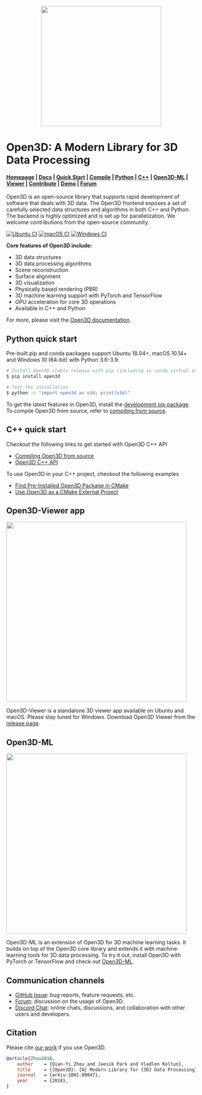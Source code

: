 <p align="center">
<img src="https://raw.githubusercontent.com/isl-org/Open3D/master/docs/_static/open3d_logo_horizontal.png" width="320" />
</p>

# Open3D: A Modern Library for 3D Data Processing

<h4>
    <a href="http://www.open3d.org">Homepage</a> |
    <a href="http://www.open3d.org/docs">Docs</a> |
    <a href="http://www.open3d.org/docs/release/getting_started.html">Quick Start</a> |
    <a href="http://www.open3d.org/docs/release/compilation.html">Compile</a> |
    <a href="http://www.open3d.org/docs/release/index.html#python-api-index">Python</a> |
    <a href="http://www.open3d.org/docs/release/cpp_api.html">C++</a> |
    <a href="https://github.com/isl-org/Open3D-ML">Open3D-ML</a> |
    <a href="https://github.com/isl-org/Open3D/releases">Viewer</a> |
    <a href="http://www.open3d.org/docs/release/contribute/contribute.html">Contribute</a> |
    <a href="https://www.youtube.com/channel/UCRJBlASPfPBtPXJSPffJV-w">Demo</a> |
    <a href="https://github.com/isl-org/Open3D/discussions">Forum</a>
</h4>

Open3D is an open-source library that supports rapid development of software
that deals with 3D data. The Open3D frontend exposes a set of carefully selected
data structures and algorithms in both C++ and Python. The backend is highly
optimized and is set up for parallelization. We welcome contributions from
the open-source community.

[![Ubuntu CI](https://github.com/isl-org/Open3D/workflows/Ubuntu%20CI/badge.svg)](https://github.com/isl-org/Open3D/actions?query=workflow%3A%22Ubuntu+CI%22)
[![macOS CI](https://github.com/isl-org/Open3D/workflows/macOS%20CI/badge.svg)](https://github.com/isl-org/Open3D/actions?query=workflow%3A%22macOS+CI%22)
[![Windows CI](https://github.com/isl-org/Open3D/workflows/Windows%20CI/badge.svg)](https://github.com/isl-org/Open3D/actions?query=workflow%3A%22Windows+CI%22)

**Core features of Open3D include:**

* 3D data structures
* 3D data processing algorithms
* Scene reconstruction
* Surface alignment
* 3D visualization
* Physically based rendering (PBR)
* 3D machine learning support with PyTorch and TensorFlow
* GPU acceleration for core 3D operations
* Available in C++ and Python

For more, please visit the [Open3D documentation](http://www.open3d.org/docs).

## Python quick start

Pre-built pip and conda packages support Ubuntu 18.04+, macOS 10.14+ and
Windows 10 (64-bit) with Python 3.6-3.9.

```bash
# Install Open3D stable release with pip (including in conda virtual environments)
$ pip install open3d

# Test the installation
$ python -c "import open3d as o3d; print(o3d)"

```

To get the latest features in Open3D, install the
[development pip package](http://www.open3d.org/docs/latest/getting_started.html#development-version-pip).
To compile Open3D from source, refer to
[compiling from source](http://www.open3d.org/docs/release/compilation.html).

## C++ quick start

Checkout the following links to get started with Open3D C++ API

* [Compiling Open3D from source](http://www.open3d.org/docs/release/compilation.html)
* [Open3D C++ API](http://www.open3d.org/docs/release/cpp_api.html)

To use Open3D in your C++ project, checkout the following examples

* [Find Pre-Installed Open3D Package in CMake](https://github.com/isl-org/open3d-cmake-find-package)
* [Use Open3D as a CMake External Project](https://github.com/isl-org/open3d-cmake-external-project)

## Open3D-Viewer app

<img width="480" src="https://raw.githubusercontent.com/isl-org/Open3D/master/docs/_static/open3d_viewer.png">

Open3D-Viewer is a standalone 3D viewer app available on Ubuntu and macOS.
Please stay tuned for Windows. Download Open3D Viewer from the
[release page](https://github.com/isl-org/Open3D/releases).

## Open3D-ML

<img width="480" src="https://raw.githubusercontent.com/isl-org/Open3D-ML/master/docs/images/getting_started_ml_visualizer.gif">

Open3D-ML is an extension of Open3D for 3D machine learning tasks. It builds on
top of the Open3D core library and extends it with machine learning tools for
3D data processing. To try it out, install Open3D with PyTorch or TensorFlow and check out
[Open3D-ML](https://github.com/isl-org/Open3D-ML).

## Communication channels

* [GitHub Issue](https://github.com/isl-org/Open3D/issues): bug reports,
  feature requests, etc.
* [Forum](https://github.com/isl-org/Open3D/discussions): discussion on the usage of Open3D.
* [Discord Chat](https://discord.gg/D35BGvn): online chats, discussions,
  and collaboration with other users and developers.

## Citation

Please cite [our work](https://arxiv.org/abs/1801.09847) if you use Open3D.

```bib
@article{Zhou2018,
    author    = {Qian-Yi Zhou and Jaesik Park and Vladlen Koltun},
    title     = {{Open3D}: {A} Modern Library for {3D} Data Processing},
    journal   = {arXiv:1801.09847},
    year      = {2018},
}
```
